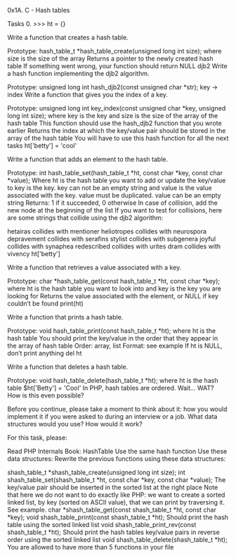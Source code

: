 0x1A. C - Hash tables

Tasks 0. >>> ht = {}

Write a function that creates a hash table.

Prototype: hash_table_t *hash_table_create(unsigned long int size);
	where size is the size of the array
Returns a pointer to the newly created hash table
If something went wrong, your function should return NULL
djb2
Write a hash function implementing the djb2 algorithm.

Prototype: unsigned long int hash_djb2(const unsigned char *str);
key -> index
Write a function that gives you the index of a key.

Prototype: unsigned long int key_index(const unsigned char *key, unsigned long int size);
	where key is the key
	and size is the size of the array of the hash table
This function should use the hash_djb2 function that you wrote earlier
Returns the index at which the key/value pair should be stored in the array of the hash table
You will have to use this hash function for all the next tasks
ht['betty'] = 'cool'

Write a function that adds an element to the hash table.

Prototype: int hash_table_set(hash_table_t *ht, const char *key, const char *value);
	Where ht is the hash table you want to add or update the key/value to
	key is the key. key can not be an empty string
	and value is the value associated with the key. value must be duplicated. value can be an empty string
Returns: 1 if it succeeded, 0 otherwise
In case of collision, add the new node at the beginning of the list
If you want to test for collisions, here are some strings that collide using the djb2 algorithm:

hetairas collides with mentioner
heliotropes collides with neurospora
depravement collides with serafins
stylist collides with subgenera
joyful collides with synaphea
redescribed collides with urites
dram collides with vivency
ht['betty']

Write a function that retrieves a value associated with a key.

Prototype: char *hash_table_get(const hash_table_t *ht, const char *key);
	where ht is the hash table you want to look into
	and key is the key you are looking for
Returns the value associated with the element, or NULL if key couldn’t be found
print(ht)

Write a function that prints a hash table.

Prototype: void hash_table_print(const hash_table_t *ht);
	where ht is the hash table
You should print the key/value in the order that they appear in the array of hash table
	Order: array, list
Format: see example
If ht is NULL, don’t print anything
del ht

Write a function that deletes a hash table.

Prototype: void hash_table_delete(hash_table_t *ht);
	where ht is the hash table
$ht['Betty'] = 'Cool'
In PHP, hash tables are ordered. Wait… WAT? How is this even possible?

Before you continue, please take a moment to think about it: how you would implement it if you were asked to during an interview or a job. What data structures would you use? How would it work?

For this task, please:

Read PHP Internals Book: HashTable
Use the same hash function
Use these data structures:
Rewrite the previous functions using these data structures:

shash_table_t *shash_table_create(unsigned long int size);
int shash_table_set(shash_table_t *ht, const char *key, const char *value);
	The key/value pair should be inserted in the sorted list at the right place
	Note that here we do not want to do exactly like PHP: we want to create a sorted linked list, by key (sorted on ASCII value), that we can print by traversing it. See example.
char *shash_table_get(const shash_table_t *ht, const char *key);
void shash_table_print(const shash_table_t *ht);
	Should print the hash table using the sorted linked list
void shash_table_print_rev(const shash_table_t *ht);
	Should print the hash tables key/value pairs in reverse order using the sorted linked list
void shash_table_delete(shash_table_t *ht);
You are allowed to have more than 5 functions in your file
